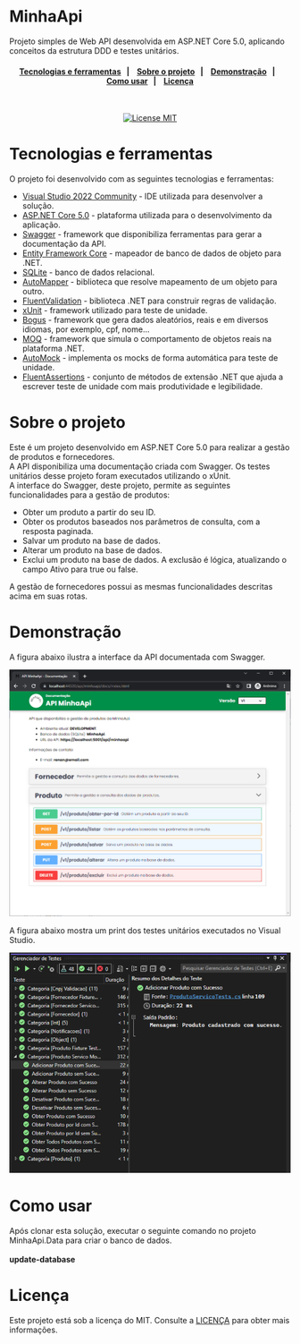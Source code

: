 # MinhaApi
Projeto simples de Web API desenvolvida em ASP.NET Core 5.0, aplicando conceitos da estrutura DDD e testes unitários.

<h4 align="center"> 
  <a href="#Tecnologias-e-ferramentas">Tecnologias e ferramentas</a>&nbsp;&nbsp;&nbsp;|&nbsp;&nbsp;&nbsp; 
  <a href="#Sobre-o-projeto">Sobre o projeto</a>&nbsp;&nbsp;&nbsp;|&nbsp;&nbsp;&nbsp;
  <a href="#Demonstração">Demonstração</a>&nbsp;&nbsp;&nbsp;|&nbsp;&nbsp;&nbsp;
  </br>
  <a href="#Como-usar">Como usar</a>&nbsp;&nbsp;&nbsp;|&nbsp;&nbsp;&nbsp;
  <a href="#Licença">Licença</a>
</h4>

<br/>

<p align="center">
  <a href="https://opensource.org/licenses/MIT">
    <img src="https://img.shields.io/badge/License-MIT-blue.svg" alt="License MIT">
  </a>
</p>

# Tecnologias e ferramentas

O projeto foi desenvolvido com as seguintes tecnologias e ferramentas:

- [Visual Studio 2022 Community](#Pré-requisitos) - IDE utilizada para desenvolver a solução.
- [ASP.NET Core 5.0](https://docs.microsoft.com/pt-br/aspnet/core/introduction-to-aspnet-core?view=aspnetcore-5.0) - plataforma utilizada para o desenvolvimento da aplicação.
- [Swagger](https://swagger.io/) - framework que disponibiliza ferramentas para gerar a documentação da API.
- [Entity Framework Core](https://docs.microsoft.com/pt-br/ef/) - mapeador de banco de dados de objeto para .NET.
- [SQLite](https://www.sqlite.org/docs.html) - banco de dados relacional.
- [AutoMapper](https://automapper.org/) - biblioteca que resolve mapeamento de um objeto para outro.
- [FluentValidation](https://docs.fluentvalidation.net/en/latest/) -  biblioteca .NET para construir regras de validação.
- [xUnit](https://xunit.net/) - framework utilizado para teste de unidade.
- [Bogus](https://github.com/bchavez/bogus) - framework que gera dados aleatórios, reais e em diversos idiomas, por exemplo, cpf, nome...
- [MOQ](https://github.com/Moq/moq4/wiki/Quickstart) - framework que simula o comportamento de objetos reais na plataforma .NET.
- [AutoMock](https://github.com/moq/Moq.AutoMocker) - implementa os mocks de forma automática para teste de unidade.
- [FluentAssertions](https://fluentassertions.com/introduction) - conjunto de métodos de extensão .NET que ajuda a escrever teste de unidade com mais produtividade e legibilidade.

# Sobre o projeto

Este é um projeto desenvolvido em ASP.NET Core 5.0 para realizar a gestão de produtos e fornecedores.                                                     
A API disponibiliza uma documentação criada com Swagger. Os testes unitários desse projeto foram executados utilizando o xUnit.                                                    
A interface do Swagger, deste projeto, permite as seguintes funcionalidades para a gestão de produtos:

- Obter um produto a partir do seu ID.
- Obter os produtos baseados nos parâmetros de consulta, com a resposta paginada.
- Salvar um produto na base de dados.
- Alterar um produto na base de dados.
- Exclui um produto na base de dados. A exclusão é lógica, atualizando o campo Ativo para true ou false.

A gestão de fornecedores possui as mesmas funcionalidades descritas acima em suas rotas.

# Demonstração
                                                                                        
A figura abaixo ilustra a interface da API documentada com Swagger.

<p align="center">
  <img src="https://github.com/renanegobbi/MinhaApi/blob/main/Github/ImgApi.PNG"/>
</p>

A figura abaixo mostra um print dos testes unitários executados no Visual Studio.

<p align="center">
  <img src="https://github.com/renanegobbi/MinhaApi/blob/main/Github/ImgTests.PNG"/>
</p>

# Como usar

Após clonar esta solução, executar o seguinte comando no projeto MinhaApi.Data para criar o banco de dados.                                   
<br><b>update-database</b>

# Licença                                     
Este projeto está sob a licença do MIT. Consulte a [LICENÇA](https://github.com/TesteReteste/lim/blob/master/LICENSE) para obter mais informações.


